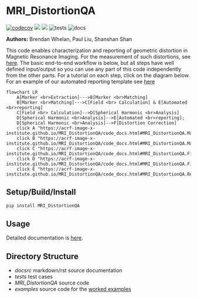 # MRI_DistortionQA  

[![codecov](https://codecov.io/gh/ACRF-Image-X-Institute/MRI_DistortionQA/branch/main/graph/badge.svg?token=3MCT7S6KVK)](https://codecov.io/gh/ACRF-Image-X-Institute/MRI_DistortionQA) ![](docsrc/__resources/interrogate.svg) ![](https://github.com/ACRF-Image-X-Institute/MRI_DistortionQA/blob/main/.github/workflows/run_tests.yml/coverage.svg) ![tests](https://github.com/ACRF-Image-X-Institute/MRI_DistortionQA/actions/workflows/run_tests.yml/badge.svg) ![docs](https://github.com/ACRF-Image-X-Institute/MRI_DistortionQA/actions/workflows/build_docs.yml/badge.svg)

**Authors:** Brendan Whelan, Paul Liu, Shanshan Shan

This code enables characterization and reporting of geometric distortion in Magnetic Resonance Imaging. For the measurement of such distortions, see [here](https://github.com/ACRF-Image-X-Institute/MRI_DistortionPhantom). The basic end-to-end workflow is below, but all steps have well defined input/output so you can use any part of this code independently from the other parts. For a tutorial on each step, click on the diagram below. For an example of our automated reporting template see [here](https://acrf-image-x-institute.github.io/MRI_DistortionQA/_static/MR_QA_report_20_05_2022.html)

```mermaid
flowchart LR
    A[Marker <br>Extraction]--->B[Marker <br>Matching]
    B[Marker <br>Matching]--->C[Field <br> Calculation] & E[Automated <br>reporting]
    C[Field <br> Calculation]-->D[Spherical Harmonic <br>Analysis]
    D[Spherical Harmonic <br>Analysis]-->E[Automated <br>reporting];
    D[Spherical Harmonic <br>Analysis]-->F[Distortion Correction]
    click A "https://acrf-image-x-institute.github.io/MRI_DistortionQA/code_docs.html#MRI_DistortionQA.MarkerAnalysis.MarkerVolume"
    click B "https://acrf-image-x-institute.github.io/MRI_DistortionQA/code_docs.html#MRI_DistortionQA.MarkerAnalysis.MatchedMarkerVolumes"
    click C "https://acrf-image-x-institute.github.io/MRI_DistortionQA/code_docs.html#MRI_DistortionQA.FieldCalculation.ConvertMatchedMarkersToBz"
    click D "https://acrf-image-x-institute.github.io/MRI_DistortionQA/code_docs.html#MRI_DistortionQA.FieldAnalysis.SphericalHarmonicFit"
    click E "https://acrf-image-x-institute.github.io/MRI_DistortionQA/code_docs.html#MRI_DistortionQA.Reports.MRI_QA_Reporter"
```

## Setup/Build/Install

```bash
pip install MRI_DistortionQA
```


## Usage

Detailed documentation is [here](https://acrf-image-x-institute.github.io/MRI_DistortionQA/).

## Directory Structure

- *docsrc* markdown/rst source documentation
- *tests* test cases
- *MRI_DistortionQA* source code
- *examples* source code for the [worked examples](https://acrf-image-x-institute.github.io/MRI_DistortionQA/examples.html)
